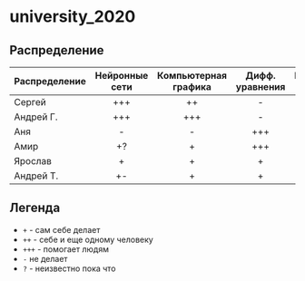 # university_2020

## Распределение

| Распределение | Нейронные сети  | Компьютерная графика | Дифф. уравнения| Методы Опт. | ФА  |ОТХД|
|:------------- |:---------------:|:--------------------:|:--------------:|:-----------:|:---:|:--:|
| Сергей        | +++             | ++                   |      -         |   -         | ?   |?   |
| Андрей Г.     | +++             | +++                  |-               |    -        | ?   |?   |
| Аня           |-                | -                    |+++             |+++          |++++ |?   |
| Амир          |+?               | +                    |+++             |+            |  ?  |?   |
| Ярослав       |+                | +                    |+               |+            |  ?  |?   |
| Андрей Т.     |+-               | +                    | +              | -           |  ?  |?   |  

## Легенда

- `+` - сам себе делает
- `++` - себе и еще одному человеку
- `+++` - помогает людям
- `-` не делает
- `?` - неизвестно пока что
